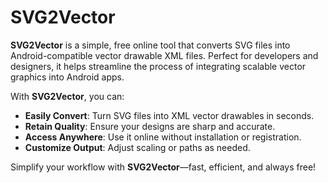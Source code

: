 # SVG2Vector

**SVG2Vector** is a simple, free online tool that converts SVG files into Android-compatible vector drawable XML files. Perfect for developers and designers, it helps streamline the process of integrating scalable vector graphics into Android apps.

With **SVG2Vector**, you can:

- **Easily Convert**: Turn SVG files into XML vector drawables in seconds.
- **Retain Quality**: Ensure your designs are sharp and accurate.
- **Access Anywhere**: Use it online without installation or registration.
- **Customize Output**: Adjust scaling or paths as needed.

Simplify your workflow with **SVG2Vector**—fast, efficient, and always free!
